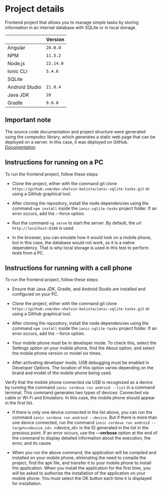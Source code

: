 # Project details

Frontend project that allows you to manage simple tasks by storing information in an internal database with SQLite or in local storage.

|                |Version							|
|----------------|-------------------------------|
|Angular|`20.0.0`            |
|NPM          |`11.5.2`            |
|Node.js          |`22.14.0`|
|Ionic CLI          |`5.4.6`|
|SQLite          ||
|Android Studio          |`21.0.4`|
|Java JDK          |`20`|
|Gradle          |`9.0.0`|

## Important note 

The source code documentation and project structure were generated using the compodoc library, which generates a static web page that can be deployed on a server. In this case, it was deployed on GitHub. [Documentation](https://dev-shelvin-batista.github.io/ionic-sqlite-tasks/)

## Instructions for running on a PC

To run the frontend project, follow these steps:

- Clone the project, either with the command git clone `https://github.com/dev-shelvin-batista/ionic-sqlite-tasks.git` or using a GitHub graphical tool.

- After cloning the repository, install the node dependencies using the command `npm install` inside the `ionic-sqlite-tasks` project folder. If an error occurs, add the --force option.

- Run the command `ng serve` to start the server. By default, the url `http://localhost:8100` is used.

- In the browser, you can emulate how it would look on a mobile phone, but in this case, the database would not work, as it is a native dependency. That is why local storage is used in this test to perform tests from a PC.

## Instructions for running with a cell phone

To run the frontend project, follow these steps:

- Ensure that Java JDK, Gradle, and Android Studio are installed and configured on your PC.

- Clone the project, either with the command git clone `https://github.com/dev-shelvin-batista/ionic-sqlite-tasks.git` or using a GitHub graphical tool.

- After cloning the repository, install the node dependencies using the command `npm install` inside the `ionic-sqlite-tasks` project folder. If an error occurs, add the --force option.

- Your mobile phone must be in developer mode. To check this, select the Settings option on your mobile phone, find the About option, and select the mobile phone version or model six times.

- After activating developer mode, USB debugging must be enabled in Developer Options. The location of this option varies depending on the brand and model of the mobile phone being used.

Verify that the mobile phone connected via USB is recognized as a device by running the command `ionic cordova run android --list` in a command terminal. This command generates two types of devices: Connected via cable or Wi-Fi and Emulators. In this case, the mobile phone should appear in the first list.

- If there is only one device connected in the list above, you can run the command `ionic cordova run android --device`. But if there is more than one device connected, run the command `ionic cordova run android --target=<device_id>`. <device_id> is the ID generated in the list in the previous point. If an error occurs, use the **--verbose** option at the end of the command to display detailed information about the execution, the error, and its cause.

- When you run the above command, the application will be compiled and installed on your mobile phone, eliminating the need to compile the project, find the apk file, and transfer it to your mobile phone to install the application. When you install the application for the first time, you will be asked to authorize the installation of the application on your mobile phone. You must select the OK button each time it is displayed for installation.